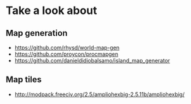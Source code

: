# Take a look about

## Map generation

  - https://github.com/rhysd/world-map-gen
  - https://github.com/proycon/procmapgen
  - https://github.com/danieldidiobalsamo/island_map_generator

## Map tiles

  - http://modpack.freeciv.org/2.5/ampliohexbig-2.5.11b/ampliohexbig/